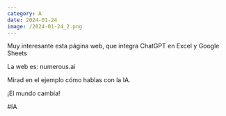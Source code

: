 ```yaml
--- 
category: A 
date: 2024-01-24 
image: /2024-01-24_2.png 
--- 
```


Muy interesante esta página web, que integra ChatGPT en Excel y Google Sheets

La web es: numerous.ai

Mirad en el ejemplo cómo hablas con la IA.

¡El mundo cambia!

#IA
